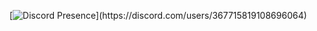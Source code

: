 [![Discord Presence](https://lanyard-profile-readme.vercel.app/api/367715819108696064?theme=dark&bg=000000&animated=false&hideDiscrim=true&borderRadius=30px&idleMessage=Probably%20doing%20something%20else...)](https://discord.com/users/367715819108696064)
